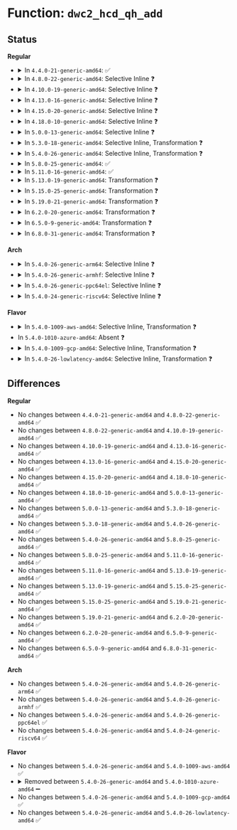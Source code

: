 # Function: <code>dwc2_hcd_qh_add</code>

## Status
<b>Regular</b>
<ul>
<li>
<details>
<summary>In <code>4.4.0-21-generic-amd64</code>: ✅</summary>

```c
int dwc2_hcd_qh_add(struct dwc2_hsotg * hsotg, struct dwc2_qh * qh)
```

```json
{
  "name": "dwc2_hcd_qh_add",
  "collision_type": "Unique Global",
  "inline_type": "No",
  "funcs": [
    {
      "addr": 18446744071585323056,
      "name": "dwc2_hcd_qh_add",
      "external": true,
      "loc": "drivers/usb/dwc2/hcd_queue.c:577",
      "file": "drivers/usb/dwc2/hcd_queue.c",
      "inline": "seen, unknown",
      "caller_inline": [],
      "caller_func": [
        "drivers/usb/dwc2/hcd_queue.c:dwc2_hcd_qh_deactivate",
        "drivers/usb/dwc2/hcd_queue.c:dwc2_hcd_qtd_add",
        "drivers/usb/dwc2/hcd_ddma.c:dwc2_hcd_complete_xfer_ddma"
      ]
    }
  ],
  "symbols": [
    {
      "addr": 18446744071585323056,
      "name": "dwc2_hcd_qh_add",
      "section": ".text",
      "bind": "STB_GLOBAL",
      "size": 1144
    }
  ]
}
```
</details>
</li>
<li>
<details>
<summary>In <code>4.8.0-22-generic-amd64</code>: Selective Inline ❓</summary>

```c
int dwc2_hcd_qh_add(struct dwc2_hsotg * hsotg, struct dwc2_qh * qh)
```

```json
{
  "name": "dwc2_hcd_qh_add",
  "collision_type": "Unique Global",
  "inline_type": "Selective",
  "funcs": [
    {
      "addr": 18446744071585717584,
      "name": "dwc2_hcd_qh_add",
      "external": true,
      "loc": "drivers/usb/dwc2/hcd_queue.c:1649",
      "file": "drivers/usb/dwc2/hcd_queue.c",
      "inline": "not declared, inlined",
      "caller_inline": [],
      "caller_func": [
        "drivers/usb/dwc2/hcd_queue.c:dwc2_hcd_qtd_add",
        "drivers/usb/dwc2/hcd_queue.c:dwc2_hcd_qh_deactivate",
        "drivers/usb/dwc2/hcd_ddma.c:dwc2_hcd_complete_xfer_ddma"
      ]
    }
  ],
  "symbols": [
    {
      "addr": 18446744071585717584,
      "name": "dwc2_hcd_qh_add",
      "section": ".text",
      "bind": "STB_GLOBAL",
      "size": 2436
    }
  ]
}
```
</details>
</li>
<li>
<details>
<summary>In <code>4.10.0-19-generic-amd64</code>: Selective Inline ❓</summary>

```c
int dwc2_hcd_qh_add(struct dwc2_hsotg * hsotg, struct dwc2_qh * qh)
```

```json
{
  "name": "dwc2_hcd_qh_add",
  "collision_type": "Unique Global",
  "inline_type": "Selective",
  "funcs": [
    {
      "addr": 18446744071585906208,
      "name": "dwc2_hcd_qh_add",
      "external": true,
      "loc": "drivers/usb/dwc2/hcd_queue.c:1652",
      "file": "drivers/usb/dwc2/hcd_queue.c",
      "inline": "not declared, inlined",
      "caller_inline": [],
      "caller_func": [
        "drivers/usb/dwc2/hcd_queue.c:dwc2_hcd_qtd_add",
        "drivers/usb/dwc2/hcd_queue.c:dwc2_hcd_qh_deactivate",
        "drivers/usb/dwc2/hcd_ddma.c:dwc2_hcd_complete_xfer_ddma"
      ]
    }
  ],
  "symbols": [
    {
      "addr": 18446744071585906208,
      "name": "dwc2_hcd_qh_add",
      "section": ".text",
      "bind": "STB_GLOBAL",
      "size": 2430
    }
  ]
}
```
</details>
</li>
<li>
<details>
<summary>In <code>4.13.0-16-generic-amd64</code>: Selective Inline ❓</summary>

```c
int dwc2_hcd_qh_add(struct dwc2_hsotg * hsotg, struct dwc2_qh * qh)
```

```json
{
  "name": "dwc2_hcd_qh_add",
  "collision_type": "Unique Global",
  "inline_type": "Selective",
  "funcs": [
    {
      "addr": 18446744071585988464,
      "name": "dwc2_hcd_qh_add",
      "external": true,
      "loc": "drivers/usb/dwc2/hcd_queue.c:1648",
      "file": "drivers/usb/dwc2/hcd_queue.c",
      "inline": "not declared, inlined",
      "caller_inline": [],
      "caller_func": [
        "drivers/usb/dwc2/hcd_queue.c:dwc2_hcd_qtd_add",
        "drivers/usb/dwc2/hcd_queue.c:dwc2_hcd_qh_deactivate",
        "drivers/usb/dwc2/hcd_ddma.c:dwc2_hcd_complete_xfer_ddma"
      ]
    }
  ],
  "symbols": [
    {
      "addr": 18446744071585988464,
      "name": "dwc2_hcd_qh_add",
      "section": ".text",
      "bind": "STB_GLOBAL",
      "size": 2203
    }
  ]
}
```
</details>
</li>
<li>
<details>
<summary>In <code>4.15.0-20-generic-amd64</code>: Selective Inline ❓</summary>

```c
int dwc2_hcd_qh_add(struct dwc2_hsotg * hsotg, struct dwc2_qh * qh)
```

```json
{
  "name": "dwc2_hcd_qh_add",
  "collision_type": "Unique Global",
  "inline_type": "Selective",
  "funcs": [
    {
      "addr": 18446744071586432432,
      "name": "dwc2_hcd_qh_add",
      "external": true,
      "loc": "drivers/usb/dwc2/hcd_queue.c:1648",
      "file": "drivers/usb/dwc2/hcd_queue.c",
      "inline": "not declared, inlined",
      "caller_inline": [],
      "caller_func": [
        "drivers/usb/dwc2/hcd_queue.c:dwc2_hcd_qtd_add",
        "drivers/usb/dwc2/hcd_queue.c:dwc2_hcd_qh_deactivate",
        "drivers/usb/dwc2/hcd_ddma.c:dwc2_hcd_complete_xfer_ddma"
      ]
    }
  ],
  "symbols": [
    {
      "addr": 18446744071586432432,
      "name": "dwc2_hcd_qh_add",
      "section": ".text",
      "bind": "STB_GLOBAL",
      "size": 2212
    }
  ]
}
```
</details>
</li>
<li>
<details>
<summary>In <code>4.18.0-10-generic-amd64</code>: Selective Inline ❓</summary>

```c
int dwc2_hcd_qh_add(struct dwc2_hsotg * hsotg, struct dwc2_qh * qh)
```

```json
{
  "name": "dwc2_hcd_qh_add",
  "collision_type": "Unique Global",
  "inline_type": "Selective",
  "funcs": [
    {
      "addr": 18446744071586696928,
      "name": "dwc2_hcd_qh_add",
      "external": true,
      "loc": "drivers/usb/dwc2/hcd_queue.c:1715",
      "file": "drivers/usb/dwc2/hcd_queue.c",
      "inline": "not declared, inlined",
      "caller_inline": [],
      "caller_func": [
        "drivers/usb/dwc2/hcd_queue.c:dwc2_hcd_qtd_add",
        "drivers/usb/dwc2/hcd_queue.c:dwc2_hcd_qh_deactivate",
        "drivers/usb/dwc2/hcd_ddma.c:dwc2_hcd_complete_xfer_ddma"
      ]
    }
  ],
  "symbols": [
    {
      "addr": 18446744071586696928,
      "name": "dwc2_hcd_qh_add",
      "section": ".text",
      "bind": "STB_GLOBAL",
      "size": 2313
    }
  ]
}
```
</details>
</li>
<li>
<details>
<summary>In <code>5.0.0-13-generic-amd64</code>: Selective Inline ❓</summary>

```c
int dwc2_hcd_qh_add(struct dwc2_hsotg * hsotg, struct dwc2_qh * qh)
```

```json
{
  "name": "dwc2_hcd_qh_add",
  "collision_type": "Unique Global",
  "inline_type": "Selective",
  "funcs": [
    {
      "addr": 18446744071586853984,
      "name": "dwc2_hcd_qh_add",
      "external": true,
      "loc": "drivers/usb/dwc2/hcd_queue.c:1719",
      "file": "drivers/usb/dwc2/hcd_queue.c",
      "inline": "not declared, inlined",
      "caller_inline": [],
      "caller_func": [
        "drivers/usb/dwc2/hcd_queue.c:dwc2_hcd_qtd_add",
        "drivers/usb/dwc2/hcd_queue.c:dwc2_hcd_qh_deactivate",
        "drivers/usb/dwc2/hcd_ddma.c:dwc2_hcd_complete_xfer_ddma"
      ]
    }
  ],
  "symbols": [
    {
      "addr": 18446744071586853984,
      "name": "dwc2_hcd_qh_add",
      "section": ".text",
      "bind": "STB_GLOBAL",
      "size": 2366
    }
  ]
}
```
</details>
</li>
<li>
<details>
<summary>In <code>5.3.0-18-generic-amd64</code>: Selective Inline, Transformation ❓</summary>

```c
int dwc2_hcd_qh_add(struct dwc2_hsotg * hsotg, struct dwc2_qh * qh)
```

```json
{
  "name": "dwc2_hcd_qh_add",
  "collision_type": "Unique Global",
  "inline_type": "Selective",
  "funcs": [
    {
      "addr": 18446744071587114267,
      "name": "dwc2_hcd_qh_add",
      "external": true,
      "loc": "drivers/usb/dwc2/hcd_queue.c:1721",
      "file": "drivers/usb/dwc2/hcd_queue.c",
      "inline": "not declared, inlined",
      "caller_inline": [],
      "caller_func": [
        "drivers/usb/dwc2/hcd_queue.c:dwc2_hcd_qtd_add",
        "drivers/usb/dwc2/hcd_queue.c:dwc2_hcd_qh_deactivate",
        "drivers/usb/dwc2/hcd_ddma.c:dwc2_hcd_complete_xfer_ddma"
      ]
    }
  ],
  "symbols": [
    {
      "addr": 18446744071587115997,
      "name": "dwc2_hcd_qh_add.cold",
      "section": ".text",
      "bind": "STB_LOCAL",
      "size": 96
    },
    {
      "addr": 18446744071587114128,
      "name": "dwc2_hcd_qh_add",
      "section": ".text",
      "bind": "STB_GLOBAL",
      "size": 572
    }
  ]
}
```
</details>
</li>
<li>
<details>
<summary>In <code>5.4.0-26-generic-amd64</code>: Selective Inline, Transformation ❓</summary>

```c
int dwc2_hcd_qh_add(struct dwc2_hsotg * hsotg, struct dwc2_qh * qh)
```

```json
{
  "name": "dwc2_hcd_qh_add",
  "collision_type": "Unique Global",
  "inline_type": "Selective",
  "funcs": [
    {
      "addr": 18446744071587314699,
      "name": "dwc2_hcd_qh_add",
      "external": true,
      "loc": "drivers/usb/dwc2/hcd_queue.c:1721",
      "file": "drivers/usb/dwc2/hcd_queue.c",
      "inline": "not declared, inlined",
      "caller_inline": [],
      "caller_func": [
        "drivers/usb/dwc2/hcd_queue.c:dwc2_hcd_qtd_add",
        "drivers/usb/dwc2/hcd_queue.c:dwc2_hcd_qh_deactivate",
        "drivers/usb/dwc2/hcd_ddma.c:dwc2_hcd_complete_xfer_ddma"
      ]
    }
  ],
  "symbols": [
    {
      "addr": 18446744071587316194,
      "name": "dwc2_hcd_qh_add.cold",
      "section": ".text",
      "bind": "STB_LOCAL",
      "size": 77
    },
    {
      "addr": 18446744071587314560,
      "name": "dwc2_hcd_qh_add",
      "section": ".text",
      "bind": "STB_GLOBAL",
      "size": 579
    }
  ]
}
```
</details>
</li>
<li>
<details>
<summary>In <code>5.8.0-25-generic-amd64</code>: ✅</summary>

```c
int dwc2_hcd_qh_add(struct dwc2_hsotg * hsotg, struct dwc2_qh * qh)
```

```json
{
  "name": "dwc2_hcd_qh_add",
  "collision_type": "Unique Global",
  "inline_type": "No",
  "funcs": [
    {
      "addr": 18446744071588171072,
      "name": "dwc2_hcd_qh_add",
      "external": true,
      "loc": "drivers/usb/dwc2/hcd_queue.c:1721",
      "file": "drivers/usb/dwc2/hcd_queue.c",
      "inline": "seen, unknown",
      "caller_inline": [],
      "caller_func": [
        "drivers/usb/dwc2/hcd_queue.c:dwc2_hcd_qtd_add",
        "drivers/usb/dwc2/hcd_queue.c:dwc2_hcd_qh_deactivate",
        "drivers/usb/dwc2/hcd_ddma.c:dwc2_hcd_complete_xfer_ddma"
      ]
    }
  ],
  "symbols": [
    {
      "addr": 18446744071588171072,
      "name": "dwc2_hcd_qh_add",
      "section": ".text",
      "bind": "STB_GLOBAL",
      "size": 291
    }
  ]
}
```
</details>
</li>
<li>
<details>
<summary>In <code>5.11.0-16-generic-amd64</code>: ✅</summary>

```c
int dwc2_hcd_qh_add(struct dwc2_hsotg * hsotg, struct dwc2_qh * qh)
```

```json
{
  "name": "dwc2_hcd_qh_add",
  "collision_type": "Unique Global",
  "inline_type": "No",
  "funcs": [
    {
      "addr": 18446744071588209168,
      "name": "dwc2_hcd_qh_add",
      "external": true,
      "loc": "drivers/usb/dwc2/hcd_queue.c:1721",
      "file": "drivers/usb/dwc2/hcd_queue.c",
      "inline": "seen, unknown",
      "caller_inline": [],
      "caller_func": [
        "drivers/usb/dwc2/hcd_queue.c:dwc2_hcd_qtd_add",
        "drivers/usb/dwc2/hcd_queue.c:dwc2_hcd_qh_deactivate",
        "drivers/usb/dwc2/hcd_ddma.c:dwc2_hcd_complete_xfer_ddma"
      ]
    }
  ],
  "symbols": [
    {
      "addr": 18446744071588209168,
      "name": "dwc2_hcd_qh_add",
      "section": ".text",
      "bind": "STB_GLOBAL",
      "size": 291
    }
  ]
}
```
</details>
</li>
<li>
<details>
<summary>In <code>5.13.0-19-generic-amd64</code>: Transformation ❓</summary>

```c
int dwc2_hcd_qh_add(struct dwc2_hsotg * hsotg, struct dwc2_qh * qh)
```

```json
{
  "name": "dwc2_hcd_qh_add",
  "collision_type": "Unique Global",
  "inline_type": "No",
  "funcs": [
    {
      "addr": 0,
      "name": "dwc2_hcd_qh_add",
      "external": true,
      "loc": "drivers/usb/dwc2/hcd_queue.c:1721",
      "file": "drivers/usb/dwc2/hcd_queue.c",
      "inline": "seen, unknown",
      "caller_inline": [],
      "caller_func": [
        "drivers/usb/dwc2/hcd_queue.c:dwc2_hcd_qtd_add",
        "drivers/usb/dwc2/hcd_queue.c:dwc2_hcd_qh_deactivate",
        "drivers/usb/dwc2/hcd_ddma.c:dwc2_hcd_complete_xfer_ddma"
      ]
    }
  ],
  "symbols": [
    {
      "addr": 18446744071591501333,
      "name": "dwc2_hcd_qh_add.cold",
      "section": ".text",
      "bind": "STB_LOCAL",
      "size": 74
    },
    {
      "addr": 18446744071588092144,
      "name": "dwc2_hcd_qh_add",
      "section": ".text",
      "bind": "STB_GLOBAL",
      "size": 586
    }
  ]
}
```
</details>
</li>
<li>
<details>
<summary>In <code>5.15.0-25-generic-amd64</code>: Transformation ❓</summary>

```c
int dwc2_hcd_qh_add(struct dwc2_hsotg * hsotg, struct dwc2_qh * qh)
```

```json
{
  "name": "dwc2_hcd_qh_add",
  "collision_type": "Unique Global",
  "inline_type": "No",
  "funcs": [
    {
      "addr": 0,
      "name": "dwc2_hcd_qh_add",
      "external": true,
      "loc": "drivers/usb/dwc2/hcd_queue.c:1721",
      "file": "drivers/usb/dwc2/hcd_queue.c",
      "inline": "seen, unknown",
      "caller_inline": [],
      "caller_func": [
        "drivers/usb/dwc2/hcd_queue.c:dwc2_hcd_qtd_add",
        "drivers/usb/dwc2/hcd_queue.c:dwc2_hcd_qh_deactivate",
        "drivers/usb/dwc2/hcd_ddma.c:dwc2_hcd_complete_xfer_ddma"
      ]
    }
  ],
  "symbols": [
    {
      "addr": 18446744071592599815,
      "name": "dwc2_hcd_qh_add.cold",
      "section": ".text",
      "bind": "STB_LOCAL",
      "size": 163
    },
    {
      "addr": 18446744071588725376,
      "name": "dwc2_hcd_qh_add",
      "section": ".text",
      "bind": "STB_GLOBAL",
      "size": 647
    }
  ]
}
```
</details>
</li>
<li>
<details>
<summary>In <code>5.19.0-21-generic-amd64</code>: Transformation ❓</summary>

```c
int dwc2_hcd_qh_add(struct dwc2_hsotg * hsotg, struct dwc2_qh * qh)
```

```json
{
  "name": "dwc2_hcd_qh_add",
  "collision_type": "Unique Global",
  "inline_type": "No",
  "funcs": [
    {
      "addr": 0,
      "name": "dwc2_hcd_qh_add",
      "external": true,
      "loc": "drivers/usb/dwc2/hcd_queue.c:1721",
      "file": "drivers/usb/dwc2/hcd_queue.c",
      "inline": "seen, unknown",
      "caller_inline": [],
      "caller_func": [
        "drivers/usb/dwc2/hcd_queue.c:dwc2_hcd_qtd_add",
        "drivers/usb/dwc2/hcd_queue.c:dwc2_hcd_qh_deactivate",
        "drivers/usb/dwc2/hcd_ddma.c:dwc2_hcd_complete_xfer_ddma"
      ]
    }
  ],
  "symbols": [
    {
      "addr": 18446744071594482490,
      "name": "dwc2_hcd_qh_add.cold",
      "section": ".text",
      "bind": "STB_LOCAL",
      "size": 183
    },
    {
      "addr": 18446744071590143792,
      "name": "dwc2_hcd_qh_add",
      "section": ".text",
      "bind": "STB_GLOBAL",
      "size": 609
    }
  ]
}
```
</details>
</li>
<li>
<details>
<summary>In <code>6.2.0-20-generic-amd64</code>: Transformation ❓</summary>

```c
int dwc2_hcd_qh_add(struct dwc2_hsotg * hsotg, struct dwc2_qh * qh)
```

```json
{
  "name": "dwc2_hcd_qh_add",
  "collision_type": "Unique Global",
  "inline_type": "No",
  "funcs": [
    {
      "addr": 0,
      "name": "dwc2_hcd_qh_add",
      "external": true,
      "loc": "drivers/usb/dwc2/hcd_queue.c:1691",
      "file": "drivers/usb/dwc2/hcd_queue.c",
      "inline": "seen, unknown",
      "caller_inline": [],
      "caller_func": [
        "drivers/usb/dwc2/hcd_queue.c:dwc2_hcd_qtd_add",
        "drivers/usb/dwc2/hcd_queue.c:dwc2_hcd_qh_deactivate",
        "drivers/usb/dwc2/hcd_ddma.c:dwc2_hcd_complete_xfer_ddma"
      ]
    }
  ],
  "symbols": [
    {
      "addr": 18446744071596297468,
      "name": "dwc2_hcd_qh_add.cold",
      "section": ".text",
      "bind": "STB_LOCAL",
      "size": 117
    },
    {
      "addr": 18446744071591757984,
      "name": "dwc2_hcd_qh_add",
      "section": ".text",
      "bind": "STB_GLOBAL",
      "size": 672
    }
  ]
}
```
</details>
</li>
<li>
<details>
<summary>In <code>6.5.0-9-generic-amd64</code>: Transformation ❓</summary>

```c
int dwc2_hcd_qh_add(struct dwc2_hsotg * hsotg, struct dwc2_qh * qh)
```

```json
{
  "name": "dwc2_hcd_qh_add",
  "collision_type": "Unique Global",
  "inline_type": "No",
  "funcs": [
    {
      "addr": 0,
      "name": "dwc2_hcd_qh_add",
      "external": true,
      "loc": "drivers/usb/dwc2/hcd_queue.c:1691",
      "file": "drivers/usb/dwc2/hcd_queue.c",
      "inline": "seen, unknown",
      "caller_inline": [],
      "caller_func": [
        "drivers/usb/dwc2/hcd_queue.c:dwc2_hcd_qtd_add",
        "drivers/usb/dwc2/hcd_queue.c:dwc2_hcd_qh_deactivate",
        "drivers/usb/dwc2/hcd_ddma.c:dwc2_hcd_complete_xfer_ddma"
      ]
    }
  ],
  "symbols": [
    {
      "addr": 18446744071596827184,
      "name": "dwc2_hcd_qh_add.cold",
      "section": ".text",
      "bind": "STB_LOCAL",
      "size": 117
    },
    {
      "addr": 18446744071592181280,
      "name": "dwc2_hcd_qh_add",
      "section": ".text",
      "bind": "STB_GLOBAL",
      "size": 672
    }
  ]
}
```
</details>
</li>
<li>
<details>
<summary>In <code>6.8.0-31-generic-amd64</code>: Transformation ❓</summary>

```c
int dwc2_hcd_qh_add(struct dwc2_hsotg * hsotg, struct dwc2_qh * qh)
```

```json
{
  "name": "dwc2_hcd_qh_add",
  "collision_type": "Unique Global",
  "inline_type": "No",
  "funcs": [
    {
      "addr": 0,
      "name": "dwc2_hcd_qh_add",
      "external": true,
      "loc": "drivers/usb/dwc2/hcd_queue.c:1691",
      "file": "drivers/usb/dwc2/hcd_queue.c",
      "inline": "seen, unknown",
      "caller_inline": [],
      "caller_func": [
        "drivers/usb/dwc2/hcd_queue.c:dwc2_hcd_qtd_add",
        "drivers/usb/dwc2/hcd_queue.c:dwc2_hcd_qh_deactivate",
        "drivers/usb/dwc2/hcd_ddma.c:dwc2_hcd_complete_xfer_ddma"
      ]
    }
  ],
  "symbols": [
    {
      "addr": 18446744071597750841,
      "name": "dwc2_hcd_qh_add.cold",
      "section": ".text",
      "bind": "STB_LOCAL",
      "size": 117
    },
    {
      "addr": 18446744071592922000,
      "name": "dwc2_hcd_qh_add",
      "section": ".text",
      "bind": "STB_GLOBAL",
      "size": 672
    }
  ]
}
```
</details>
</li>
</ul>
<b>Arch</b>
<ul>
<li>
<details>
<summary>In <code>5.4.0-26-generic-arm64</code>: Selective Inline ❓</summary>

```c
int dwc2_hcd_qh_add(struct dwc2_hsotg * hsotg, struct dwc2_qh * qh)
```

```json
{
  "name": "dwc2_hcd_qh_add",
  "collision_type": "Unique Global",
  "inline_type": "Selective",
  "funcs": [
    {
      "addr": 18446603336500432280,
      "name": "dwc2_hcd_qh_add",
      "external": true,
      "loc": "drivers/usb/dwc2/hcd_queue.c:1721",
      "file": "drivers/usb/dwc2/hcd_queue.c",
      "inline": "not declared, inlined",
      "caller_inline": [],
      "caller_func": [
        "drivers/usb/dwc2/hcd_queue.c:dwc2_hcd_qtd_add",
        "drivers/usb/dwc2/hcd_queue.c:dwc2_hcd_qh_deactivate",
        "drivers/usb/dwc2/hcd_ddma.c:dwc2_hcd_complete_xfer_ddma"
      ]
    }
  ],
  "symbols": [
    {
      "addr": 18446603336500432280,
      "name": "dwc2_hcd_qh_add",
      "section": ".text",
      "bind": "STB_GLOBAL",
      "size": 592
    }
  ]
}
```
</details>
</li>
<li>
<details>
<summary>In <code>5.4.0-26-generic-armhf</code>: Selective Inline ❓</summary>

```c
int dwc2_hcd_qh_add(struct dwc2_hsotg * hsotg, struct dwc2_qh * qh)
```

```json
{
  "name": "dwc2_hcd_qh_add",
  "collision_type": "Unique Global",
  "inline_type": "Selective",
  "funcs": [
    {
      "addr": 3232886588,
      "name": "dwc2_hcd_qh_add",
      "external": true,
      "loc": "drivers/usb/dwc2/hcd_queue.c:1721",
      "file": "drivers/usb/dwc2/hcd_queue.c",
      "inline": "not declared, inlined",
      "caller_inline": [],
      "caller_func": [
        "drivers/usb/dwc2/hcd_queue.c:dwc2_hcd_qtd_add",
        "drivers/usb/dwc2/hcd_queue.c:dwc2_hcd_qh_deactivate",
        "drivers/usb/dwc2/hcd_ddma.c:dwc2_hcd_complete_xfer_ddma"
      ]
    }
  ],
  "symbols": [
    {
      "addr": 3232886588,
      "name": "dwc2_hcd_qh_add",
      "section": ".text",
      "bind": "STB_GLOBAL",
      "size": 620
    }
  ]
}
```
</details>
</li>
<li>
<details>
<summary>In <code>5.4.0-26-generic-ppc64el</code>: Selective Inline ❓</summary>

```c
int dwc2_hcd_qh_add(struct dwc2_hsotg * hsotg, struct dwc2_qh * qh)
```

```json
{
  "name": "dwc2_hcd_qh_add",
  "collision_type": "Unique Global",
  "inline_type": "Selective",
  "funcs": [
    {
      "addr": 13835058055293780224,
      "name": "dwc2_hcd_qh_add",
      "external": true,
      "loc": "drivers/usb/dwc2/hcd_queue.c:1721",
      "file": "drivers/usb/dwc2/hcd_queue.c",
      "inline": "not declared, inlined",
      "caller_inline": [],
      "caller_func": [
        "drivers/usb/dwc2/hcd_queue.c:dwc2_hcd_qtd_add",
        "drivers/usb/dwc2/hcd_queue.c:dwc2_hcd_qh_deactivate",
        "drivers/usb/dwc2/hcd_ddma.c:dwc2_hcd_complete_xfer_ddma"
      ]
    }
  ],
  "symbols": [
    {
      "addr": 13835058055293780224,
      "name": "dwc2_hcd_qh_add",
      "section": ".text",
      "bind": "STB_GLOBAL",
      "size": 784
    }
  ]
}
```
</details>
</li>
<li>
<details>
<summary>In <code>5.4.0-24-generic-riscv64</code>: Selective Inline ❓</summary>

```c
int dwc2_hcd_qh_add(struct dwc2_hsotg * hsotg, struct dwc2_qh * qh)
```

```json
{
  "name": "dwc2_hcd_qh_add",
  "collision_type": "Unique Global",
  "inline_type": "Selective",
  "funcs": [
    {
      "addr": 18446743936277321762,
      "name": "dwc2_hcd_qh_add",
      "external": true,
      "loc": "drivers/usb/dwc2/hcd_queue.c:1721",
      "file": "drivers/usb/dwc2/hcd_queue.c",
      "inline": "not declared, inlined",
      "caller_inline": [],
      "caller_func": [
        "drivers/usb/dwc2/hcd_queue.c:dwc2_hcd_qtd_add",
        "drivers/usb/dwc2/hcd_queue.c:dwc2_hcd_qh_deactivate",
        "drivers/usb/dwc2/hcd_ddma.c:dwc2_hcd_complete_xfer_ddma"
      ]
    }
  ],
  "symbols": [
    {
      "addr": 18446743936277321762,
      "name": "dwc2_hcd_qh_add",
      "section": ".text",
      "bind": "STB_GLOBAL",
      "size": 618
    }
  ]
}
```
</details>
</li>
</ul>
<b>Flavor</b>
<ul>
<li>
<details>
<summary>In <code>5.4.0-1009-aws-amd64</code>: Selective Inline, Transformation ❓</summary>

```c
int dwc2_hcd_qh_add(struct dwc2_hsotg * hsotg, struct dwc2_qh * qh)
```

```json
{
  "name": "dwc2_hcd_qh_add",
  "collision_type": "Unique Global",
  "inline_type": "Selective",
  "funcs": [
    {
      "addr": 18446744071587020779,
      "name": "dwc2_hcd_qh_add",
      "external": true,
      "loc": "drivers/usb/dwc2/hcd_queue.c:1721",
      "file": "drivers/usb/dwc2/hcd_queue.c",
      "inline": "not declared, inlined",
      "caller_inline": [],
      "caller_func": [
        "drivers/usb/dwc2/hcd_queue.c:dwc2_hcd_qtd_add",
        "drivers/usb/dwc2/hcd_queue.c:dwc2_hcd_qh_deactivate",
        "drivers/usb/dwc2/hcd_ddma.c:dwc2_hcd_complete_xfer_ddma"
      ]
    }
  ],
  "symbols": [
    {
      "addr": 18446744071587022274,
      "name": "dwc2_hcd_qh_add.cold",
      "section": ".text",
      "bind": "STB_LOCAL",
      "size": 77
    },
    {
      "addr": 18446744071587020640,
      "name": "dwc2_hcd_qh_add",
      "section": ".text",
      "bind": "STB_GLOBAL",
      "size": 579
    }
  ]
}
```
</details>
</li>
<li>
In <code>5.4.0-1010-azure-amd64</code>: Absent ❓
</li>
<li>
<details>
<summary>In <code>5.4.0-1009-gcp-amd64</code>: Selective Inline, Transformation ❓</summary>

```c
int dwc2_hcd_qh_add(struct dwc2_hsotg * hsotg, struct dwc2_qh * qh)
```

```json
{
  "name": "dwc2_hcd_qh_add",
  "collision_type": "Unique Global",
  "inline_type": "Selective",
  "funcs": [
    {
      "addr": 18446744071587269259,
      "name": "dwc2_hcd_qh_add",
      "external": true,
      "loc": "drivers/usb/dwc2/hcd_queue.c:1721",
      "file": "drivers/usb/dwc2/hcd_queue.c",
      "inline": "not declared, inlined",
      "caller_inline": [],
      "caller_func": [
        "drivers/usb/dwc2/hcd_queue.c:dwc2_hcd_qtd_add",
        "drivers/usb/dwc2/hcd_queue.c:dwc2_hcd_qh_deactivate",
        "drivers/usb/dwc2/hcd_ddma.c:dwc2_hcd_complete_xfer_ddma"
      ]
    }
  ],
  "symbols": [
    {
      "addr": 18446744071587270754,
      "name": "dwc2_hcd_qh_add.cold",
      "section": ".text",
      "bind": "STB_LOCAL",
      "size": 77
    },
    {
      "addr": 18446744071587269120,
      "name": "dwc2_hcd_qh_add",
      "section": ".text",
      "bind": "STB_GLOBAL",
      "size": 579
    }
  ]
}
```
</details>
</li>
<li>
<details>
<summary>In <code>5.4.0-26-lowlatency-amd64</code>: Selective Inline, Transformation ❓</summary>

```c
int dwc2_hcd_qh_add(struct dwc2_hsotg * hsotg, struct dwc2_qh * qh)
```

```json
{
  "name": "dwc2_hcd_qh_add",
  "collision_type": "Unique Global",
  "inline_type": "Selective",
  "funcs": [
    {
      "addr": 18446744071587376027,
      "name": "dwc2_hcd_qh_add",
      "external": true,
      "loc": "drivers/usb/dwc2/hcd_queue.c:1721",
      "file": "drivers/usb/dwc2/hcd_queue.c",
      "inline": "not declared, inlined",
      "caller_inline": [],
      "caller_func": [
        "drivers/usb/dwc2/hcd_queue.c:dwc2_hcd_qtd_add",
        "drivers/usb/dwc2/hcd_queue.c:dwc2_hcd_qh_deactivate",
        "drivers/usb/dwc2/hcd_ddma.c:dwc2_hcd_complete_xfer_ddma"
      ]
    }
  ],
  "symbols": [
    {
      "addr": 18446744071587377522,
      "name": "dwc2_hcd_qh_add.cold",
      "section": ".text",
      "bind": "STB_LOCAL",
      "size": 77
    },
    {
      "addr": 18446744071587375888,
      "name": "dwc2_hcd_qh_add",
      "section": ".text",
      "bind": "STB_GLOBAL",
      "size": 579
    }
  ]
}
```
</details>
</li>
</ul>

## Differences
<b>Regular</b>
<ul>
<li>
No changes between <code>4.4.0-21-generic-amd64</code> and <code>4.8.0-22-generic-amd64</code> ✅
</li>
<li>
No changes between <code>4.8.0-22-generic-amd64</code> and <code>4.10.0-19-generic-amd64</code> ✅
</li>
<li>
No changes between <code>4.10.0-19-generic-amd64</code> and <code>4.13.0-16-generic-amd64</code> ✅
</li>
<li>
No changes between <code>4.13.0-16-generic-amd64</code> and <code>4.15.0-20-generic-amd64</code> ✅
</li>
<li>
No changes between <code>4.15.0-20-generic-amd64</code> and <code>4.18.0-10-generic-amd64</code> ✅
</li>
<li>
No changes between <code>4.18.0-10-generic-amd64</code> and <code>5.0.0-13-generic-amd64</code> ✅
</li>
<li>
No changes between <code>5.0.0-13-generic-amd64</code> and <code>5.3.0-18-generic-amd64</code> ✅
</li>
<li>
No changes between <code>5.3.0-18-generic-amd64</code> and <code>5.4.0-26-generic-amd64</code> ✅
</li>
<li>
No changes between <code>5.4.0-26-generic-amd64</code> and <code>5.8.0-25-generic-amd64</code> ✅
</li>
<li>
No changes between <code>5.8.0-25-generic-amd64</code> and <code>5.11.0-16-generic-amd64</code> ✅
</li>
<li>
No changes between <code>5.11.0-16-generic-amd64</code> and <code>5.13.0-19-generic-amd64</code> ✅
</li>
<li>
No changes between <code>5.13.0-19-generic-amd64</code> and <code>5.15.0-25-generic-amd64</code> ✅
</li>
<li>
No changes between <code>5.15.0-25-generic-amd64</code> and <code>5.19.0-21-generic-amd64</code> ✅
</li>
<li>
No changes between <code>5.19.0-21-generic-amd64</code> and <code>6.2.0-20-generic-amd64</code> ✅
</li>
<li>
No changes between <code>6.2.0-20-generic-amd64</code> and <code>6.5.0-9-generic-amd64</code> ✅
</li>
<li>
No changes between <code>6.5.0-9-generic-amd64</code> and <code>6.8.0-31-generic-amd64</code> ✅
</li>
</ul>
<b>Arch</b>
<ul>
<li>
No changes between <code>5.4.0-26-generic-amd64</code> and <code>5.4.0-26-generic-arm64</code> ✅
</li>
<li>
No changes between <code>5.4.0-26-generic-amd64</code> and <code>5.4.0-26-generic-armhf</code> ✅
</li>
<li>
No changes between <code>5.4.0-26-generic-amd64</code> and <code>5.4.0-26-generic-ppc64el</code> ✅
</li>
<li>
No changes between <code>5.4.0-26-generic-amd64</code> and <code>5.4.0-24-generic-riscv64</code> ✅
</li>
</ul>
<b>Flavor</b>
<ul>
<li>
No changes between <code>5.4.0-26-generic-amd64</code> and <code>5.4.0-1009-aws-amd64</code> ✅
</li>
<li>
<details>
<summary>Removed between <code>5.4.0-26-generic-amd64</code> and <code>5.4.0-1010-azure-amd64</code> ➖</summary>

```c
int dwc2_hcd_qh_add(struct dwc2_hsotg * hsotg, struct dwc2_qh * qh)
```
</details>
</li>
<li>
No changes between <code>5.4.0-26-generic-amd64</code> and <code>5.4.0-1009-gcp-amd64</code> ✅
</li>
<li>
No changes between <code>5.4.0-26-generic-amd64</code> and <code>5.4.0-26-lowlatency-amd64</code> ✅
</li>
</ul>
